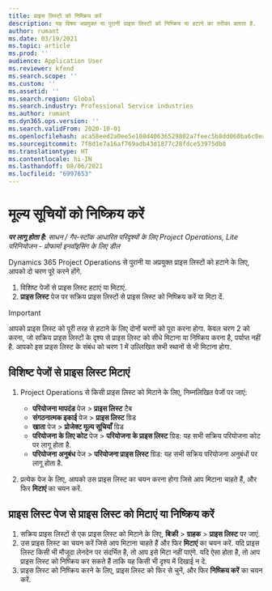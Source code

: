 ```yaml
---
title: प्राइस लिस्टों को निष्क्रिय करें
description: यह विषय अप्रयुक्त या पुरानी प्राइस लिस्टों को निष्क्रिय या हटाने का तरीका बताता है.
author: rumant
ms.date: 03/19/2021
ms.topic: article
ms.prod: ''
audience: Application User
ms.reviewer: kfend
ms.search.scope: ''
ms.custom: ''
ms.assetid: ''
ms.search.region: Global
ms.search.industry: Professional Service industries
ms.author: rumant
ms.dyn365.ops.version: ''
ms.search.validFrom: 2020-10-01
ms.openlocfilehash: aca58eed2a0ee5e108d40636529802a7feec5b8dd060ba6c0eabc6d0b92b2e2f
ms.sourcegitcommit: 7f8d1e7a16af769adb43d1877c28fdce53975db8
ms.translationtype: HT
ms.contentlocale: hi-IN
ms.lasthandoff: 08/06/2021
ms.locfileid: "6997653"
---
```

# <a name="deactivate-price-lists"></a>मूल्य सूचियों को निष्क्रिय करें 

_**पर लागू होता है:** साधन / गैर-स्टॉक आधारित परिदृश्यों के लिए Project Operations, Lite परिनियोजन - प्रोफार्मा इनवॉइसिंग के लिए डील_

Dynamics 365 Project Operations से पुरानी या अप्रयुक्त प्राइस लिस्टों को हटाने के लिए, आपको दो चरण पूरे करने होंगे. 

1. विशिष्ट पेजों से प्राइस लिस्ट हटाएं या मिटाएं.
2. **प्राइस लिस्ट** पेज पर सक्रिय प्राइस लिस्टों से प्राइस लिस्ट को निष्क्रिय करें या मिटा दें.

>[!IMPORTANT]
> आपको प्राइस लिस्ट को पूरी तरह से हटाने के लिए दोनों चरणों को पूरा करना होगा. केवल चरण 2 को करना, जो सक्रिय प्राइस लिस्टों के दृश्य से प्राइस लिस्ट को सीधे मिटाना या निष्क्रिय करना है, पर्याप्त नहीं है. आपको इस प्राइस लिस्ट के संबंध को चरण 1 में उल्लिखित सभी स्थानों से भी मिटाना होगा.

## <a name="delete-the-price-list-from-specific-pages"></a>विशिष्ट पेजों से प्राइस लिस्ट मिटाएं
1. Project Operations से किसी प्राइस लिस्ट को मिटाने के लिए, निम्नलिखित पेजों पर जाएं:  

      - **परियोजना मापदंड** पेज > **प्राइस लिस्ट** टैब
      - **संगठनात्मक इकाई** पेज > **प्राइस लिस्ट** ग्रिड
      - **खाता** पेज > **प्रोजेक्ट मूल्य सूचियाँ** ग्रिड
      - **परियोजना के लिए कोट** पेज > **परियोजना के प्राइस लिस्ट** ग्रिड: यह सभी सक्रिय परियोजना कोट पर लागू होता है.
      - **परियोजना अनुबंध** पेज > **परियोजना प्राइस लिस्ट** ग्रिड: यह सभी सक्रिय परियोजना अनुबंधों पर लागू होता है.

 2. प्रत्येक पेज के लिए, आपको उस प्राइस लिस्ट का चयन करना होगा जिसे आप मिटाना चाहते हैं, और फिर **मिटाएं** का चयन करें. 
 
## <a name="delete-or-deactivate-the-price-list-from-the-price-lists-page"></a>प्राइस लिस्ट पेज से प्राइस लिस्ट को मिटाएं या निष्क्रिय करें
 
1. सक्रिय प्राइस लिस्टों से एक प्राइस लिस्ट को मिटाने के लिए, **बिक्री**  > **ग्राहक** > **प्राइस लिस्ट** पर जाएं. 
2. उस प्राइस लिस्ट का चयन करें जिसे आप मिटाना चाहते हैं और फिर **मिटाएं** का चयन करें. यदि प्राइस लिस्ट किसी भी मौजूदा लेनदेन पर संदर्भित है, तो आप इसे मिटा नहीं पाएंगे. यदि ऐसा होता है, तो आप प्राइस लिस्ट को निष्क्रिय कर सकते हैं ताकि यह किसी भी दृश्य में दिखाई न दे. 
3. प्राइस लिस्ट को निष्क्रिय करने के लिए, प्राइस लिस्ट को फिर से चुनें, और फिर **निष्क्रिय करें** का चयन करें.   
